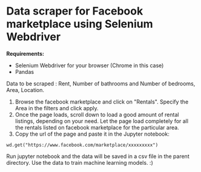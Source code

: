 # Data scraper for Facebook marketplace using Selenium Webdriver

**Requirements:** 
* Selenium Webdriver for your browser (Chrome in this case)
* Pandas

Data to be scraped : Rent, Number of bathrooms and Number of bedrooms, Area, Location.

1. Browse the facebook marketplace and click on "Rentals". Specify the Area in the filters and click apply.
2. Once the page loads, scroll down to load a good amount of rental listings, depending on your need. Let the page load completely for all the rentals listed on facebook marketplace for the particular area.
3. Copy the url of the page and paste it in the Jupyter notebook:

```wd.get("https://www.facebook.com/marketplace/xxxxxxxxx")```

Run jupyter notebook and the data will be saved in a csv file in the parent directory. Use the data to train machine learning models. :)
